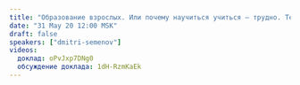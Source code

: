 ```yaml
---
title: "Образование взрослых. Или почему научиться учиться — трудно. Теория и практические методы обучения взрослых"
date: "31 May 20 12:00 MSK"
draft: false
speakers: ["dmitri-semenov"] 
videos:
  доклад: oPvJxp7DNg0
  обсуждение доклада: 1dH-RzmKaEk
---
```

